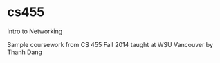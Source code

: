 # cs455
Intro to Networking

Sample coursework from CS 455 Fall 2014 taught at WSU Vancouver by Thanh Dang
